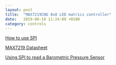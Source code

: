 ```yaml
---
layout: post
title:  "MAX7219CNG 8x8 LED matrics controller"
date:   2019-08-18 11:24:00 +0100
category: controls
---
```


[How to use SPI](https://www.arduino.cc/en/reference/SPI)

[MAX7219 Datasheet](https://datasheets.maximintegrated.com/en/ds/MAX7219-MAX7221.pdf)

[Using SPI to read a Barometric Pressure Sensor](https://www.arduino.cc/en/Tutorial/BarometricPressureSensor)